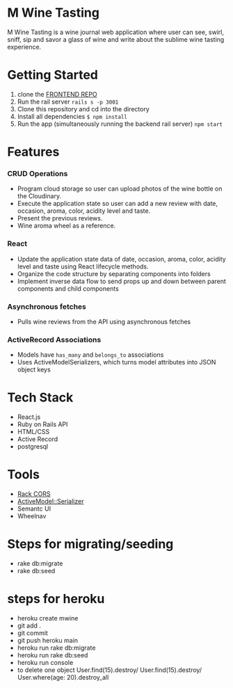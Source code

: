 # M Wine Tasting
M Wine Tasting is a wine journal web application where user can see, swirl, sniff, sip and savor a glass of wine and write about the sublime wine tasting experience.

# Getting Started
1. clone the [FRONTEND REPO](https://github.com/labradorescence/mwine_tasting_backend)
2. Run the rail server `rails s -p 3001`
3. Clone this repository and cd into the directory
4. Install all dependencies `$ npm install`
5. Run the app (simultaneously running the backend rail server) `npm start`

# Features

### CRUD Operations
* Program cloud storage so user can upload photos of the wine bottle on the Cloudinary. 
* Execute the application state so user can add a new review with date, occasion, aroma, color, acidity level and taste. 
* Present the previous reviews.
* Wine aroma wheel as a reference.

### React
* Update the application state data of date, occasion, aroma, color, acidity level and taste using React lifecycle methods.
* Organize the code structure by separating components into folders
* Implement inverse data flow to send props up and down between parent components and child components

### Asynchronous fetches
* Pulls wine reviews from the API using asynchronous fetches

### ActiveRecord Associations
* Models have `has_many` and `belongs_to` associations
* Uses ActiveModelSerializers, which turns model attributes into JSON object keys

# Tech Stack
* React.js
* Ruby on Rails API
* HTML/CSS
* Active Record
* postgresql

# Tools
* [Rack CORS](https://github.com/cyu/rack-cors)
* [ActiveModel::Serializer](https://github.com/rails-api/active_model_serializers)
* Semantc UI
* Wheelnav

# Steps for migrating/seeding
* rake db:migrate
* rake db:seed 

# steps for heroku
* heroku create mwine 
* git add .
* git commit 
* git push heroku main
* heroku run rake db:migrate
* heroku run rake db:seed
* heroku run console
* to delete one object User.find(15).destroy/ User.find(15).destroy/ User.where(age: 20).destroy_all
